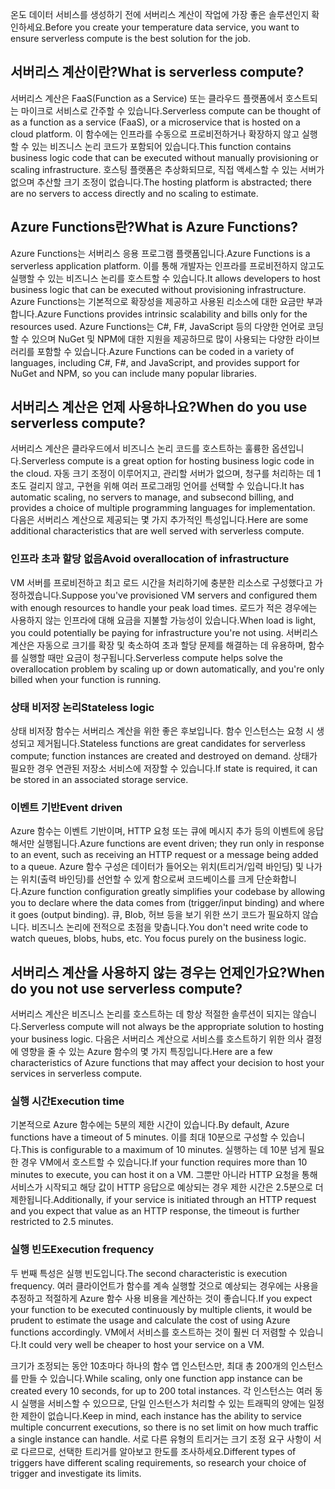 <span data-ttu-id="f9ac2-101">온도 데이터 서비스를 생성하기 전에 서버리스 계산이 작업에 가장 좋은 솔루션인지 확인하세요.</span><span class="sxs-lookup"><span data-stu-id="f9ac2-101">Before you create your temperature data service, you want to ensure serverless compute is the best solution for the job.</span></span> 

## <a name="what-is-serverless-compute"></a><span data-ttu-id="f9ac2-102">서버리스 계산이란?</span><span class="sxs-lookup"><span data-stu-id="f9ac2-102">What is serverless compute?</span></span>
<span data-ttu-id="f9ac2-103">서버리스 계산은 FaaS(Function as a Service) 또는 클라우드 플랫폼에서 호스트되는 마이크로 서비스로 간주할 수 있습니다.</span><span class="sxs-lookup"><span data-stu-id="f9ac2-103">Serverless compute can be thought of as a function as a service (FaaS), or a microservice that is hosted on a cloud platform.</span></span> <span data-ttu-id="f9ac2-104">이 함수에는 인프라를 수동으로 프로비전하거나 확장하지 않고 실행할 수 있는 비즈니스 논리 코드가 포함되어 있습니다.</span><span class="sxs-lookup"><span data-stu-id="f9ac2-104">This function contains business logic code that can be executed without manually provisioning or scaling infrastructure.</span></span> <span data-ttu-id="f9ac2-105">호스팅 플랫폼은 추상화되므로, 직접 액세스할 수 있는 서버가 없으며 추산할 크기 조정이 없습니다.</span><span class="sxs-lookup"><span data-stu-id="f9ac2-105">The hosting platform is abstracted; there are no servers to access directly and no scaling to estimate.</span></span> 

## <a name="what-is-azure-functions"></a><span data-ttu-id="f9ac2-106">Azure Functions란?</span><span class="sxs-lookup"><span data-stu-id="f9ac2-106">What is Azure Functions?</span></span>
<span data-ttu-id="f9ac2-107">Azure Functions는 서버리스 응용 프로그램 플랫폼입니다.</span><span class="sxs-lookup"><span data-stu-id="f9ac2-107">Azure Functions is a serverless application platform.</span></span> <span data-ttu-id="f9ac2-108">이를 통해 개발자는 인프라를 프로비전하지 않고도 실행할 수 있는 비즈니스 논리를 호스트할 수 있습니다.</span><span class="sxs-lookup"><span data-stu-id="f9ac2-108">It allows developers to host business logic that can be executed without provisioning infrastructure.</span></span> <span data-ttu-id="f9ac2-109">Azure Functions는 기본적으로 확장성을 제공하고 사용된 리소스에 대한 요금만 부과합니다.</span><span class="sxs-lookup"><span data-stu-id="f9ac2-109">Azure Functions provides intrinsic scalability and bills only for the resources used.</span></span> <span data-ttu-id="f9ac2-110">Azure Functions는 C#, F#, JavaScript 등의 다양한 언어로 코딩할 수 있으며 NuGet 및 NPM에 대한 지원을 제공하므로 많이 사용되는 다양한 라이브러리를 포함할 수 있습니다.</span><span class="sxs-lookup"><span data-stu-id="f9ac2-110">Azure Functions can be coded in a variety of languages, including C#, F#, and JavaScript, and provides support for NuGet and NPM, so you can include many popular libraries.</span></span> 

## <a name="when-do-you-use-serverless-compute"></a><span data-ttu-id="f9ac2-111">서버리스 계산은 언제 사용하나요?</span><span class="sxs-lookup"><span data-stu-id="f9ac2-111">When do you use serverless compute?</span></span>
<span data-ttu-id="f9ac2-112">서버리스 계산은 클라우드에서 비즈니스 논리 코드를 호스트하는 훌륭한 옵션입니다.</span><span class="sxs-lookup"><span data-stu-id="f9ac2-112">Serverless compute is a great option for hosting business logic code in the cloud.</span></span> <span data-ttu-id="f9ac2-113">자동 크기 조정이 이루어지고, 관리할 서버가 없으며, 청구를 처리하는 데 1초도 걸리지 않고, 구현을 위해 여러 프로그래밍 언어를 선택할 수 있습니다.</span><span class="sxs-lookup"><span data-stu-id="f9ac2-113">It has automatic scaling, no servers to manage, and subsecond billing, and provides a choice of multiple programming languages for implementation.</span></span> <span data-ttu-id="f9ac2-114">다음은 서버리스 계산으로 제공되는 몇 가지 추가적인 특성입니다.</span><span class="sxs-lookup"><span data-stu-id="f9ac2-114">Here are some additional characteristics that are well served with serverless compute.</span></span>

### <a name="avoid-overallocation-of-infrastructure"></a><span data-ttu-id="f9ac2-115">인프라 초과 할당 없음</span><span class="sxs-lookup"><span data-stu-id="f9ac2-115">Avoid overallocation of infrastructure</span></span>
<span data-ttu-id="f9ac2-116">VM 서버를 프로비전하고 최고 로드 시간을 처리하기에 충분한 리소스로 구성했다고 가정하겠습니다.</span><span class="sxs-lookup"><span data-stu-id="f9ac2-116">Suppose you've provisioned VM servers and configured them with enough resources to handle your peak load times.</span></span> <span data-ttu-id="f9ac2-117">로드가 적은 경우에는 사용하지 않는 인프라에 대해 요금을 지불할 가능성이 있습니다.</span><span class="sxs-lookup"><span data-stu-id="f9ac2-117">When load is light, you could potentially be paying for infrastructure you're not using.</span></span> <span data-ttu-id="f9ac2-118">서버리스 계산은 자동으로 크기를 확장 및 축소하여 초과 할당 문제를 해결하는 데 유용하며, 함수를 실행할 때만 요금이 청구됩니다.</span><span class="sxs-lookup"><span data-stu-id="f9ac2-118">Serverless compute helps solve the overallocation problem by scaling up or down automatically, and you're only billed when your function is running.</span></span>

### <a name="stateless-logic"></a><span data-ttu-id="f9ac2-119">상태 비저장 논리</span><span class="sxs-lookup"><span data-stu-id="f9ac2-119">Stateless logic</span></span>
<span data-ttu-id="f9ac2-120">상태 비저장 함수는 서버리스 계산을 위한 좋은 후보입니다. 함수 인스턴스는 요청 시 생성되고 제거됩니다.</span><span class="sxs-lookup"><span data-stu-id="f9ac2-120">Stateless functions are great candidates for serverless compute; function instances are created and destroyed on demand.</span></span> <span data-ttu-id="f9ac2-121">상태가 필요한 경우 연관된 저장소 서비스에 저장할 수 있습니다.</span><span class="sxs-lookup"><span data-stu-id="f9ac2-121">If state is required, it can be stored in an associated storage service.</span></span>

### <a name="event-driven"></a><span data-ttu-id="f9ac2-122">이벤트 기반</span><span class="sxs-lookup"><span data-stu-id="f9ac2-122">Event driven</span></span>
<span data-ttu-id="f9ac2-123">Azure 함수는 이벤트 기반이며, HTTP 요청 또는 큐에 메시지 추가 등의 이벤트에 응답해서만 실행됩니다.</span><span class="sxs-lookup"><span data-stu-id="f9ac2-123">Azure functions are event driven; they run only in response to an event, such as receiving an HTTP request or a message being added to a queue.</span></span> <span data-ttu-id="f9ac2-124">Azure 함수 구성은 데이터가 들어오는 위치(트리거/입력 바인딩) 및 나가는 위치(출력 바인딩)를 선언할 수 있게 함으로써 코드베이스를 크게 단순화합니다.</span><span class="sxs-lookup"><span data-stu-id="f9ac2-124">Azure function configuration greatly simplifies your codebase by allowing you to declare where the data comes from (trigger/input binding) and where it goes (output binding).</span></span> <span data-ttu-id="f9ac2-125">큐, Blob, 허브 등을 보기 위한 쓰기 코드가 필요하지 않습니다. 비즈니스 논리에 전적으로 초점을 맞춥니다.</span><span class="sxs-lookup"><span data-stu-id="f9ac2-125">You don't need write code to watch queues, blobs, hubs, etc. You focus purely on the business logic.</span></span>

## <a name="when-do-you-not-use-serverless-compute"></a><span data-ttu-id="f9ac2-126">서버리스 계산을 사용하지 않는 경우는 언제인가요?</span><span class="sxs-lookup"><span data-stu-id="f9ac2-126">When do you not use serverless compute?</span></span>
<span data-ttu-id="f9ac2-127">서버리스 계산은 비즈니스 논리를 호스트하는 데 항상 적절한 솔루션이 되지는 않습니다.</span><span class="sxs-lookup"><span data-stu-id="f9ac2-127">Serverless compute will not always be the appropriate solution to hosting your business logic.</span></span> <span data-ttu-id="f9ac2-128">다음은 서버리스 계산으로 서비스를 호스트하기 위한 의사 결정에 영향을 줄 수 있는 Azure 함수의 몇 가지 특징입니다.</span><span class="sxs-lookup"><span data-stu-id="f9ac2-128">Here are a few characteristics of Azure functions that may affect your decision to host your services in serverless compute.</span></span> 

### <a name="execution-time"></a><span data-ttu-id="f9ac2-129">실행 시간</span><span class="sxs-lookup"><span data-stu-id="f9ac2-129">Execution time</span></span>
<span data-ttu-id="f9ac2-130">기본적으로 Azure 함수에는 5분의 제한 시간이 있습니다.</span><span class="sxs-lookup"><span data-stu-id="f9ac2-130">By default, Azure functions have a timeout of 5 minutes.</span></span> <span data-ttu-id="f9ac2-131">이를 최대 10분으로 구성할 수 있습니다.</span><span class="sxs-lookup"><span data-stu-id="f9ac2-131">This is configurable to a maximum of 10 minutes.</span></span> <span data-ttu-id="f9ac2-132">실행하는 데 10분 넘게 필요한 경우 VM에서 호스트할 수 있습니다.</span><span class="sxs-lookup"><span data-stu-id="f9ac2-132">If your function requires more than 10 minutes to execute, you can host it on a VM.</span></span> <span data-ttu-id="f9ac2-133">그뿐만 아니라 HTTP 요청을 통해 서비스가 시작되고 해당 값이 HTTP 응답으로 예상되는 경우 제한 시간은 2.5분으로 더 제한됩니다.</span><span class="sxs-lookup"><span data-stu-id="f9ac2-133">Additionally, if your service is initiated through an HTTP request and you expect that value as an HTTP response, the timeout is further restricted to 2.5 minutes.</span></span>

### <a name="execution-frequency"></a><span data-ttu-id="f9ac2-134">실행 빈도</span><span class="sxs-lookup"><span data-stu-id="f9ac2-134">Execution frequency</span></span>
<span data-ttu-id="f9ac2-135">두 번째 특성은 실행 빈도입니다.</span><span class="sxs-lookup"><span data-stu-id="f9ac2-135">The second characteristic is execution frequency.</span></span> <span data-ttu-id="f9ac2-136">여러 클라이언트가 함수를 계속 실행할 것으로 예상되는 경우에는 사용을 추정하고 적절하게 Azure 함수 사용 비용을 계산하는 것이 좋습니다.</span><span class="sxs-lookup"><span data-stu-id="f9ac2-136">If you expect your function to be executed continuously by multiple clients, it would be prudent to estimate the usage and calculate the cost of using Azure functions accordingly.</span></span> <span data-ttu-id="f9ac2-137">VM에서 서비스를 호스트하는 것이 훨씬 더 저렴할 수 있습니다.</span><span class="sxs-lookup"><span data-stu-id="f9ac2-137">It could very well be cheaper to host your service on a VM.</span></span>

<span data-ttu-id="f9ac2-138">크기가 조정되는 동안 10초마다 하나의 함수 앱 인스턴스만, 최대 총 200개의 인스턴스를 만들 수 있습니다.</span><span class="sxs-lookup"><span data-stu-id="f9ac2-138">While scaling, only one function app instance can be created every 10 seconds, for up to 200 total instances.</span></span> <span data-ttu-id="f9ac2-139">각 인스턴스는 여러 동시 실행을 서비스할 수 있으므로, 단일 인스턴스가 처리할 수 있는 트래픽의 양에는 일정한 제한이 없습니다.</span><span class="sxs-lookup"><span data-stu-id="f9ac2-139">Keep in mind, each instance has the ability to service multiple concurrent executions, so there is no set limit on how much traffic a single instance can handle.</span></span> <span data-ttu-id="f9ac2-140">서로 다른 유형의 트리거는 크기 조정 요구 사항이 서로 다르므로, 선택한 트리거를 알아보고 한도를 조사하세요.</span><span class="sxs-lookup"><span data-stu-id="f9ac2-140">Different types of triggers have different scaling requirements, so research your choice of trigger and investigate its limits.</span></span>

